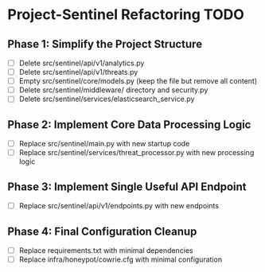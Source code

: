 # Project-Sentinel Refactoring TODO

## Phase 1: Simplify the Project Structure
- [ ] Delete src/sentinel/api/v1/analytics.py
- [ ] Delete src/sentinel/api/v1/threats.py
- [ ] Empty src/sentinel/core/models.py (keep the file but remove all content)
- [ ] Delete src/sentinel/middleware/ directory and security.py
- [ ] Delete src/sentinel/services/elasticsearch_service.py

## Phase 2: Implement Core Data Processing Logic
- [ ] Replace src/sentinel/main.py with new startup code
- [ ] Replace src/sentinel/services/threat_processor.py with new processing logic

## Phase 3: Implement Single Useful API Endpoint
- [ ] Replace src/sentinel/api/v1/endpoints.py with new endpoints

## Phase 4: Final Configuration Cleanup
- [ ] Replace requirements.txt with minimal dependencies
- [ ] Replace infra/honeypot/cowrie.cfg with minimal configuration
